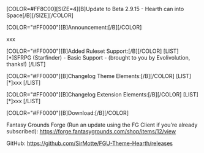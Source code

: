 [COLOR=#FF8C00][SIZE=4][B]Update to Beta 2.9.15 - Hearth can into Space[/B][/SIZE][/COLOR]


[COLOR="#FF0000"][B]Announcement:[/B][/COLOR]

xxx

[COLOR="#FF0000"][B]Added Ruleset Support:[/B][/COLOR]
    [LIST]
        [*]SFRPG (Starfinder) - Basic Support - (brought to you by Evolivolution, thanks!)
    [/LIST]

[COLOR="#FF0000"][B]Changelog Theme Elements:[/B][/COLOR]
    [LIST]
        [*]xxx
    [/LIST]

[COLOR="#FF0000"][B]Changelog Extension Elements:[/B][/COLOR]
    [LIST]
        [*]xxx
    [/LIST]

[COLOR="#FF0000"][B]Download:[/B][/COLOR]

Fantasy Grounds Forge
(Run an update using the FG Client if you're already subscribed):
https://forge.fantasygrounds.com/shop/items/12/view

GitHub:
https://github.com/SirMotte/FGU-Theme-Hearth/releases

